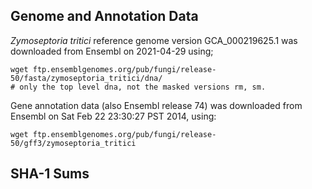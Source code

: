 ## Genome and Annotation Data
*Zymoseptoria tritici* reference genome version GCA_000219625.1
was downloaded from Ensembl on 2021-04-29 using;

    wget ftp.ensemblgenomes.org/pub/fungi/release-50/fasta/zymoseptoria_tritici/dna/
    # only the top level dna, not the masked versions rm, sm.
    
Gene annotation data (also Ensembl release 74) was downloaded from Ensembl on
Sat Feb 22 23:30:27 PST 2014, using:

    wget ftp.ensemblgenomes.org/pub/fungi/release-50/gff3/zymoseptoria_tritici

## SHA-1 Sums